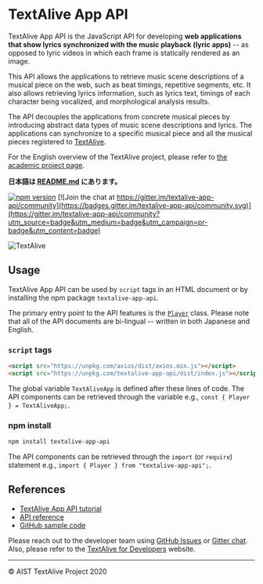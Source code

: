 # TextAlive App API

TextAlive App API is the JavaScript API for developing **web applications that show lyrics synchronized with the music playback (lyric apps)** -- as opposed to lyric videos in which each frame is statically rendered as an image.

This API allows the applications to retrieve music scene descriptions of a musical piece on the web, such as beat timings, repetitive segments, etc. It also allows retrieving lyrics information, such as lyrics text, timings of each character being vocalized, and morphological analysis results.

The API decouples the applications from concrete musical pieces by introducing abstract data types of music scene descriptions and lyrics. The applications can synchronize to a specific musical piece and all the musical pieces registered to [TextAlive](https://textalive.jp).

For the English overview of the TextAlive project, please refer to [the academic project page](https://junkato.jp/textalive/).

**日本語は [README.md](https://github.com/TextAliveJp/textalive-app-api/blob/master/README.md) にあります。**

[![npm version](https://img.shields.io/npm/v/textalive-app-api)](https://www.npmjs.com/package/textalive-app-api) [![Join the chat at https://gitter.im/textalive-app-api/community](https://badges.gitter.im/textalive-app-api/community.svg)](https://gitter.im/textalive-app-api/community?utm_source=badge&utm_medium=badge&utm_campaign=pr-badge&utm_content=badge)

![TextAlive](https://i.gyazo.com/f202c89bb21d0ee24c5213565fe7d1b0.png)

## Usage

TextAlive App API can be used by `script` tags in an HTML document or by installing the npm package `textalive-app-api`.

The primary entry point to the API features is the [`Player`](https://developer.textalive.jp/packages/textalive-app-api/classes/player.html) class. Please note that all of the API documents are bi-lingual -- written in both Japanese and English.

### `script` tags

```html
<script src="https://unpkg.com/axios/dist/axios.min.js"></script>
<script src="https://unpkg.com/textalive-app-api/dist/index.js"></script>
```

The global variable `TextAliveApp` is defined after these lines of code. The API components can be retrieved through the variable e.g., `const { Player } = TextAliveApp;`.

### npm install

```sh
npm install textalive-app-api
```

The API components can be retrieved through the `import` (or `require`) statement e.g., `import { Player } from "textalive-app-api";`.

## References

- [TextAlive App API tutorial](https://developer.textalive.jp/app)
- [API reference](https://developer.textalive.jp/packages/textalive-app-api)
- [GitHub sample code](https://github.com/TextAliveJp)

Please reach out to the developer team using [GitHub Issues](https://github.com/TextAliveJp/textalive-app-api/issues?q=is%3Aissue) or [Gitter chat](https://gitter.im/textalive-app-api/community). Also, please refer to the [TextAlive for Developers](https://developer.textalive.jp) website.

---

&copy; AIST TextAlive Project 2020
